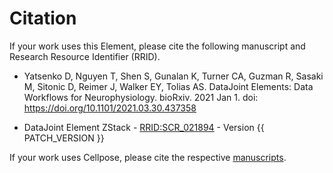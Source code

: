 # Citation

If your work uses this Element, please cite the following manuscript and Research
Resource Identifier (RRID).

+ Yatsenko D, Nguyen T, Shen S, Gunalan K, Turner CA, Guzman R, Sasaki M, Sitonic D,
Reimer J, Walker EY, Tolias AS. DataJoint Elements: Data Workflows for
Neurophysiology. bioRxiv. 2021 Jan 1. doi: https://doi.org/10.1101/2021.03.30.437358

+ DataJoint Element ZStack - [RRID:SCR_021894](https://scicrunch.org/resolver/SCR_021894) - Version {{ PATCH_VERSION }}

If your work uses Cellpose, please cite the respective [manuscripts](https://github.com/MouseLand/cellpose#citation).
